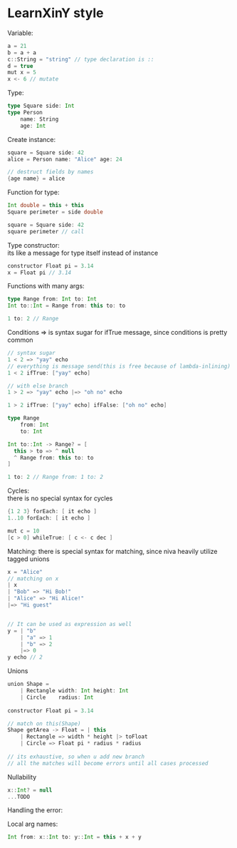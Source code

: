 # LearnXinY style


Variable:

```Scala
a = 21
b = a + a
c::String = "string" // type declaration is ::
d = true
mut x = 5
x <- 6 // mutate
```

Type:  

```Scala
type Square side: Int
type Person
    name: String
    age: Int
```

Create instance:
```Scala
square = Square side: 42
alice = Person name: "Alice" age: 24

// destruct fields by names
{age name} = alice
```

Function for type:  

```Scala
Int double = this + this
Square perimeter = side double

square = Square side: 42
square perimeter // call
```

Type constructor:  
its like a message for type itself instead of instance
```Scala
constructor Float pi = 3.14
x = Float pi // 3.14
```

Functions with many args:
```Scala
type Range from: Int to: Int
Int to::Int = Range from: this to: to

1 to: 2 // Range
```

Conditions
=> is syntax sugar for ifTrue message, since conditions is pretty common
```Scala
// syntax sugar
1 < 2 => "yay" echo
// everything is message send(this is free because of lambda-inlining)
1 < 2 ifTrue: ["yay" echo]

// with else branch
1 > 2 => "yay" echo |=> "oh no" echo

1 > 2 ifTrue: ["yay" echo] ifFalse: ["oh no" echo]

type Range 
    from: Int 
    to: Int

Int to::Int -> Range? = [
  this > to => ^ null 
  ^ Range from: this to: to
]

1 to: 2 // Range from: 1 to: 2
```

Cycles:  
there is no special syntax for cycles
```Scala
{1 2 3} forEach: [ it echo ]
1..10 forEach: [ it echo ]

mut c = 10
[c > 0] whileTrue: [ c <- c dec ]
```

Matching:
there is special syntax for matching, since niva heavily utilize tagged unions
```Scala
x = "Alice"
// matching on x
| x
| "Bob" => "Hi Bob!"
| "Alice" => "Hi Alice!"
|=> "Hi guest"


// It can be used as expression as well
y = | "b"
    | "a" => 1
    | "b" => 2
    |=> 0
y echo // 2
```

Unions

```Scala
union Shape =
    | Rectangle width: Int height: Int
    | Circle    radius: Int
    
constructor Float pi = 3.14

// match on this(Shape)
Shape getArea -> Float = | this 
    | Rectangle => width * height |> toFloat
    | Circle => Float pi * radius * radius
    
// its exhaustive, so when u add new branch 
// all the matches will become errors until all cases processed
```

Nullability
```Scala
x::Int? = null
...TODO
```

Handling the error:



Local arg names:
```Scala
Int from: x::Int to: y::Int = this + x + y
```